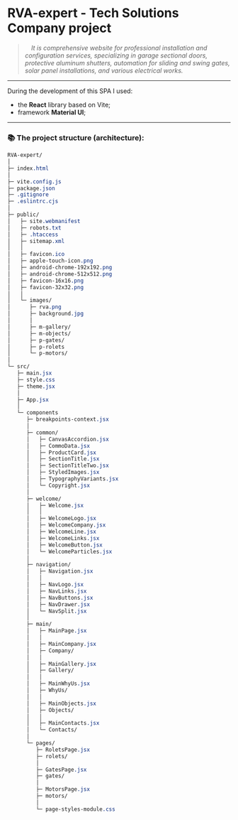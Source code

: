 # RVA-expert - Tech Solutions Company project
> &emsp;_It is comprehensive website for professional installation and configuration services, specializing in garage sectional doors, protective aluminum shutters, automation for sliding and swing gates, solar panel installations, and various electrical works._

- - -

During the development of this SPA I used:
* the **React** library based on Vite;
* framework **Material UI**;




- - -

### 📚 The project structure (architecture):

```css
RVA-expert/
│
├─ index.html
│
├─ vite.config.js
├─ package.json
├─ .gitignore
├─ .eslintrc.cjs
│
├─ public/
│   ├─ site.webmanifest
│   ├─ robots.txt
│   ├─ .htaccess
│   ├─ sitemap.xml
│   │
│   ├─ favicon.ico
│   ├─ apple-touch-icon.png
│   ├─ android-chrome-192x192.png
│   ├─ android-chrome-512x512.png
│   ├─ favicon-16x16.png
│   ├─ favicon-32x32.png
│   │
│   └─ images/
│      ├─ rva.png
│      ├─ background.jpg
│      │
│      ├─ m-gallery/
│      ├─ m-objects/
│      ├─ p-gates/
│      ├─ p-rolets
│      └─ p-motors/
│
└─ src/
   ├─ main.jsx
   ├─ style.css
   ├─ theme.jsx
   │
   ├─ App.jsx
   │
   └─ components
      ├─ breakpoints-context.jsx
      │
      ├─ common/
      │   ├─ CanvasAccordion.jsx      
      │   ├─ CommoData.jsx
      │   ├─ ProductCard.jsx
      │   ├─ SectionTitle.jsx
      │   ├─ SectionTitleTwo.jsx      
      │   ├─ StyledImages.jsx
      │   ├─ TypographyVariants.jsx
      │   └─ Copyright.jsx
      │
      ├─ welcome/
      │   ├─ Welcome.jsx
      │   │
      │   ├─ WelcomeLogo.jsx
      │   ├─ WelcomeCompany.jsx
      │   ├─ WelcomeLine.jsx
      │   ├─ WelcomeLinks.jsx
      │   ├─ WelcomeButton.jsx
      │   └─ WelcomeParticles.jsx
      │
      ├─ navigation/
      │   ├─ Navigation.jsx
      │   │
      │   ├─ NavLogo.jsx
      │   ├─ NavLinks.jsx
      │   ├─ NavButtons.jsx
      │   ├─ NavDrawer.jsx
      │   └─ NavSplit.jsx
      │
      ├─ main/
      │   ├─ MainPage.jsx
      │   │
      │   ├─ MainCompany.jsx
      │   ├─ Company/
      │   │            
      │   ├─ MainGallery.jsx
      │   ├─ Gallery/
      │   │
      │   ├─ MainWhyUs.jsx
      │   ├─ WhyUs/
      │   │      
      │   ├─ MainObjects.jsx
      │   ├─ Objects/
      │   │ 
      │   ├─ MainContacts.jsx           
      │   └─ Contacts/
      │
      └─ pages/
         ├─ RoletsPage.jsx
         ├─ rolets/
         │
         ├─ GatesPage.jsx
         ├─ gates/
         │
         ├─ MotorsPage.jsx
         ├─ motors/
         │
         └─ page-styles-module.css

         
```


